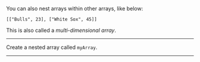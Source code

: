 <div class="challenge-instructions basic-javascript"><div><section id="description">
<p>You can also nest arrays within other arrays, like below:</p>
<pre class="language-js"><code class="language-js"><span class="token punctuation">[</span><span class="token punctuation">[</span><span class="token string">"Bulls"</span><span class="token punctuation">,</span> <span class="token number">23</span><span class="token punctuation">]</span><span class="token punctuation">,</span> <span class="token punctuation">[</span><span class="token string">"White Sox"</span><span class="token punctuation">,</span> <span class="token number">45</span><span class="token punctuation">]</span><span class="token punctuation">]</span>
</code></pre>
<p>This is also called a <dfn>multi-dimensional array</dfn>.</p>
</section></div><hr/><div><section id="instructions">
<p>Create a nested array called <code>myArray</code>.</p>
</section></div><hr/></div>
